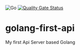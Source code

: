 ![Go](https://github.com/rfaguiar/golang-first-api/workflows/Go/badge.svg?branch=master)  [![Quality Gate Status](https://sonarcloud.io/api/project_badges/measure?project=rfaguiar_golang-first-api&metric=alert_status)](https://sonarcloud.io/dashboard?id=rfaguiar_golang-first-api)
# golang-first-api
My first Api Server based Golang
